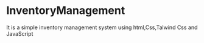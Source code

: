 # InventoryManagement
It is a simple inventory management system using html,Css,Talwind Css and JavaScript
